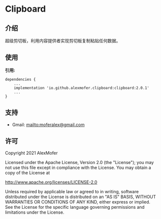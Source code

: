 Clipboard
=========

介绍
---

超级剪切板，利用内容提供者实现剪切板复制粘贴任何数据。

使用
---

**引用:**
```
dependencies {
    ...
    implementation 'io.github.alexmofer.clipboard:clipboard:2.0.1'
    ...
}
```

支持
---

- Gmail: <mailto:moferalex@gmail.com>

许可
---

Copyright 2021 AlexMofer

Licensed under the Apache License, Version 2.0 (the "License");
you may not use this file except in compliance with the License.
You may obtain a copy of the License at

   http://www.apache.org/licenses/LICENSE-2.0

Unless required by applicable law or agreed to in writing, software
distributed under the License is distributed on an "AS IS" BASIS,
WITHOUT WARRANTIES OR CONDITIONS OF ANY KIND, either express or implied.
See the License for the specific language governing permissions and
limitations under the License.